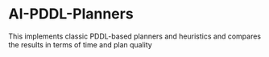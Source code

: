 # AI-PDDL-Planners
This implements classic PDDL-based planners and heuristics and compares the results in terms of time and plan quality
